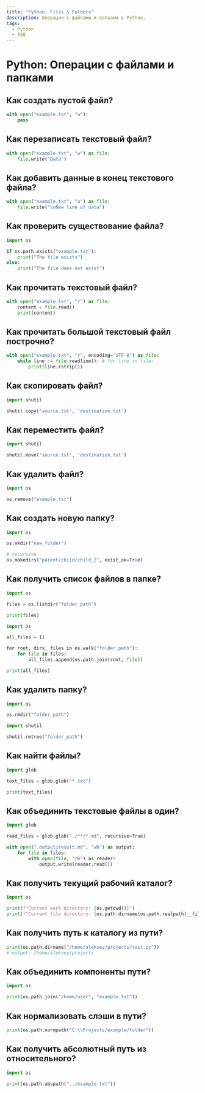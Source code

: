 ```yaml
---
title: "Python: Files & Folders"
description: Операции с файлами и папками в Python.
tags:
  - Python
  - FAQ
---
```


# Python: Операции с файлами и папками

## Как создать пустой файл?

```python
with open("example.txt", "w"):
    pass
```

## Как перезаписать текстовый файл?

```python
with open("example.txt", "w") as file:
    file.write("Data")
```

## Как добавить данные в конец текстового файла?

```python
with open("example.txt", "a") as file:
    file.write("\nNew line of data")
```

## Как проверить существование файла?

```python
import os

if os.path.exists("example.txt"):
    print("The file exists")
else:
    print("The file does not exist")
```

## Как прочитать текстовый файл?

```python
with open("example.txt", "r") as file:
    content = file.read()
    print(content)
```

## Как прочитать большой текстовый файл построчно?

```python
with open("example.txt", "r", encoding="UTF-8") as file:
    while line := file.readline(): # for line in file:
        print(line.rstrip())
```

## Как скопировать файл?

```python
import shutil

shutil.copy('source.txt', 'destination.txt')
```

## Как переместить файл?

```python
import shutil

shutil.move('source.txt', 'destination.txt')
```

## Как удалить файл?

```python
import os

os.remove("example.txt")
```

## Как создать новую папку?

```python
import os

os.mkdir("new_folder")

# recursive
os.makedirs("parent/child/child_2", exist_ok=True)
```

## Как получить список файлов в папке?

```python
import os

files = os.listdir("folder_path")

print(files)
```

```python title="Recursive"
import os

all_files = []

for root, dirs, files in os.walk("folder_path"):
    for file in files:
        all_files.append(os.path.join(root, file))

print(all_files)
```

## Как удалить папку?

```python
import os

os.rmdir("folder_path")
```

```python title="Recursive"
import shutil

shutil.rmtree("folder_path")
```

## Как найти файлы?

```python
import glob

text_files = glob.glob("*.txt")

print(text_files)
```

## Как объединить текстовые файлы в один?

```python
import glob

read_files = glob.glob("./**/*.md", recursive=True)

with open(".output/result.md", "wb") as output:
    for file in files:
        with open(file, "rb") as reader:
            output.write(reader.read())
```

## Как получить текущий рабочий каталог?

```python
import os

print(f"Current work directory: {os.getcwd()}")
print(f"Current file directory: {os.path.dirname(os.path.realpath(__file__))}")
```

## Как получить путь к каталогу из пути?

```python
print(os.path.dirname("/home/aleksey/projects/test.py"))
# output: /home/aleksey/projects
```

## Как объединить компоненты пути?

```python
import os

print(os.path.join("/home/user", "example.txt"))
```

## Как нормализовать слэши в пути?

```python
print(os.path.normpath("C:\\Projects/example/folder"))
```

## Как получить абсолютный путь из относительного?

```python
import os

print(os.path.abspath("../example.txt"))
```
